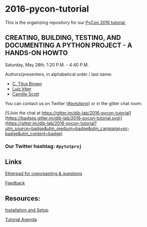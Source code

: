 # 2016-pycon-tutorial

This is the organizing repository for our [PyCon 2016 tutorial](https://us.pycon.org/2016/schedule/presentation/1814/),

## CREATING, BUILDING, TESTING, AND DOCUMENTING A PYTHON PROJECT - A HANDS-ON HOWTO

Saturday, May 28th, 1:20 P.M. - 4:40 P.M.

Authors/presenters, in alphabetical order / last name:

* [C. Titus Brown](http://twitter.com/ctitusbrown)
* [Luiz Irber](http://twitter.com/luizirber)
* [Camille Scott](http://twitter.com/camille_codon)

You can contact us on Twitter ([#pytutproj](https://twitter.com/search?f=tweets&q=%23pytutproj&src=typd)) or in the gitter chat room:

[![Join the chat at https://gitter.im/dib-lab/2016-pycon-tutorial](https://badges.gitter.im/dib-lab/2016-pycon-tutorial.svg)](https://gitter.im/dib-lab/2016-pycon-tutorial?utm_source=badge&utm_medium=badge&utm_campaign=pr-badge&utm_content=badge)

### Our Twitter hashtag: `#pytutproj`

## Links

[Etherpad for copy/pasting & questions](http://pad.software-carpentry.org/2016-pycon-projhost)

[Feedback](http://tiny.cc/4dxoby)

## Resources:

[Installation and Setup](https://github.com/dib-lab/2016-pycon-tutorial/blob/master/INSTALL.md)

[Tutorial Agenda](https://github.com/dib-lab/2016-pycon-tutorial/blob/master/AGENDA.md)
